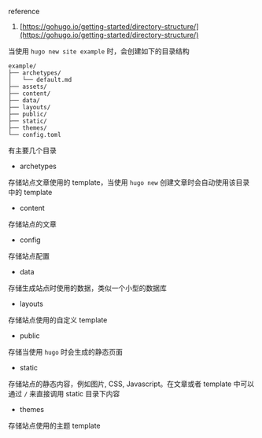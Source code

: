reference

1. [https://gohugo.io/getting-started/directory-structure/](https://gohugo.io/getting-started/directory-structure/)

当使用 `hugo new site example` 时，会创建如下的目录结构
```
example/
├── archetypes/
│   └── default.md
├── assets/
├── content/
├── data/
├── layouts/
├── public/
├── static/
├── themes/
└── config.toml
```
有主要几个目录

- archetypes

存储站点文章使用的 template，当使用 `hugo new` 创建文章时会自动使用该目录中的 template

- content

存储站点的文章

- config

存储站点配置

- data

存储生成站点时使用的数据，类似一个小型的数据库

- layouts

存储站点使用的自定义 template

- public

存储当使用 `hugo` 时会生成的静态页面

- static

存储站点的静态内容，例如图片, CSS, Javascript。在文章或者 template 中可以通过 `/` 来直接调用 static 目录下内容

- themes

存储站点使用的主题 template


